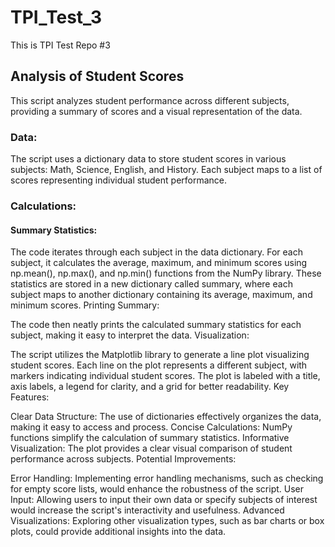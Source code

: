 # TPI_Test_3
This is TPI Test Repo #3

## Analysis of Student Scores
This script analyzes student performance across different subjects, providing a summary of scores and a visual representation of the data.

### Data:

The script uses a dictionary data to store student scores in various subjects: Math, Science, English, and History. Each subject maps to a list of scores representing individual student performance.

### Calculations:

#### Summary Statistics:

The code iterates through each subject in the data dictionary.
For each subject, it calculates the average, maximum, and minimum scores using np.mean(), np.max(), and np.min() functions from the NumPy library.
These statistics are stored in a new dictionary called summary, where each subject maps to another dictionary containing its average, maximum, and minimum scores.
Printing Summary:

The code then neatly prints the calculated summary statistics for each subject, making it easy to interpret the data.
Visualization:

The script utilizes the Matplotlib library to generate a line plot visualizing student scores.
Each line on the plot represents a different subject, with markers indicating individual student scores.
The plot is labeled with a title, axis labels, a legend for clarity, and a grid for better readability.
Key Features:

Clear Data Structure: The use of dictionaries effectively organizes the data, making it easy to access and process.
Concise Calculations: NumPy functions simplify the calculation of summary statistics.
Informative Visualization: The plot provides a clear visual comparison of student performance across subjects.
Potential Improvements:

Error Handling: Implementing error handling mechanisms, such as checking for empty score lists, would enhance the robustness of the script.
User Input: Allowing users to input their own data or specify subjects of interest would increase the script's interactivity and usefulness.
Advanced Visualizations: Exploring other visualization types, such as bar charts or box plots, could provide additional insights into the data.